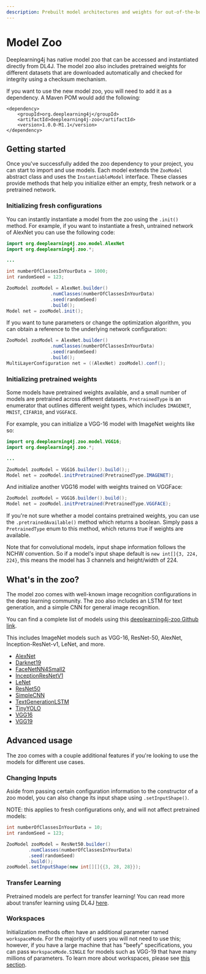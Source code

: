 ```yaml
---
description: Prebuilt model architectures and weights for out-of-the-box application.
---
```


# Model Zoo

Deeplearning4j has native model zoo that can be accessed and instantiated directly from DL4J. The model zoo also includes pretrained weights for different datasets that are downloaded automatically and checked for integrity using a checksum mechanism.

If you want to use the new model zoo, you will need to add it as a dependency. A Maven POM would add the following:

```markup
<dependency>
    <groupId>org.deeplearning4j</groupId>
    <artifactId>deeplearning4j-zoo</artifactId>
    <version>1.0.0-M1.1</version>
</dependency>
```

## Getting started

Once you've successfully added the zoo dependency to your project, you can start to import and use models. Each model extends the `ZooModel` abstract class and uses the `InstantiableModel` interface. These classes provide methods that help you initialize either an empty, fresh network or a pretrained network.

### Initializing fresh configurations

You can instantly instantiate a model from the zoo using the `.init()` method. For example, if you want to instantiate a fresh, untrained network of AlexNet you can use the following code:

```java
import org.deeplearning4j.zoo.model.AlexNet
import org.deeplearning4j.zoo.*;

...

int numberOfClassesInYourData = 1000;
int randomSeed = 123;

ZooModel zooModel = AlexNet.builder()
                .numClasses(numberOfClassesInYourData)
                .seed(randomSeed)
                .build();
Model net = zooModel.init();
```

If you want to tune parameters or change the optimization algorithm, you can obtain a reference to the underlying network configuration:

```java
ZooModel zooModel = AlexNet.builder()
                .numClasses(numberOfClassesInYourData)
                .seed(randomSeed)
                .build();
MultiLayerConfiguration net = ((AlexNet) zooModel).conf();
```

### Initializing pretrained weights

Some models have pretrained weights available, and a small number of models are pretrained across different datasets. `PretrainedType` is an enumerator that outlines different weight types, which includes `IMAGENET`, `MNIST`, `CIFAR10`, and `VGGFACE`.

For example, you can initialize a VGG-16 model with ImageNet weights like so:

```java
import org.deeplearning4j.zoo.model.VGG16;
import org.deeplearning4j.zoo.*;

...

ZooModel zooModel = VGG16.builder().build();;
Model net = zooModel.initPretrained(PretrainedType.IMAGENET);
```

And initialize another VGG16 model with weights trained on VGGFace:

```java
ZooModel zooModel = VGG16.builder().build();
Model net = zooModel.initPretrained(PretrainedType.VGGFACE);
```

If you're not sure whether a model contains pretrained weights, you can use the `.pretrainedAvailable()` method which returns a boolean. Simply pass a `PretrainedType` enum to this method, which returns true if weights are available.

Note that for convolutional models, input shape information follows the NCHW convention. So if a model's input shape default is `new int[]{3, 224, 224}`, this means the model has 3 channels and height/width of 224.

## What's in the zoo?

The model zoo comes with well-known image recognition configurations in the deep learning community. The zoo also includes an LSTM for text generation, and a simple CNN for general image recognition.

You can find a complete list of models using this [deeplearning4j-zoo Github link](https://github.com/eclipse/deeplearning4j/tree/master/deeplearning4j/deeplearning4j-zoo/src/main/java/org/deeplearning4j/zoo/model).

This includes ImageNet models such as VGG-16, ResNet-50, AlexNet, Inception-ResNet-v1, LeNet, and more.

* [AlexNet](https://github.com/eclipse/deeplearning4j/blob/master/deeplearning4j/deeplearning4j-zoo/src/main/java/org/deeplearning4j/zoo/model/AlexNet.java)   &#x20;
* [Darknet19](https://github.com/eclipse/deeplearning4j/blob/master/deeplearning4j/deeplearning4j-zoo/src/main/java/org/deeplearning4j/zoo/model/Darknet19.java)   &#x20;
* [FaceNetNN4Small2](https://github.com/eclipse/deeplearning4j/blob/master/deeplearning4j/deeplearning4j-zoo/src/main/java/org/deeplearning4j/zoo/model/FaceNetNN4Small2.java)   &#x20;
* [InceptionResNetV1](https://github.com/eclipse/deeplearning4j/blob/master/deeplearning4j/deeplearning4j-zoo/src/main/java/org/deeplearning4j/zoo/model/InceptionResNetV1.java)   &#x20;
* [LeNet](https://github.com/eclipse/deeplearning4j/blob/master/deeplearning4j/deeplearning4j-zoo/src/main/java/org/deeplearning4j/zoo/model/LeNet.java)
* [ResNet50](https://github.com/eclipse/deeplearning4j/blob/master/deeplearning4j/deeplearning4j-zoo/src/main/java/org/deeplearning4j/zoo/model/ResNet50.java)
* [SimpleCNN](https://github.com/eclipse/deeplearning4j/blob/master/deeplearning4j/deeplearning4j-zoo/src/main/java/org/deeplearning4j/zoo/model/SimpleCNN.java)
* [TextGenerationLSTM](https://github.com/eclipse/deeplearning4j/blob/master/deeplearning4j/deeplearning4j-zoo/src/main/java/org/deeplearning4j/zoo/model/TextGenerationLSTM.java)
* [TinyYOLO](https://github.com/eclipse/deeplearning4j/blob/master/deeplearning4j/deeplearning4j-zoo/src/main/java/org/deeplearning4j/zoo/model/TinyYOLO.java)
* [VGG16](https://github.com/eclipse/deeplearning4j/blob/master/deeplearning4j/deeplearning4j-zoo/src/main/java/org/deeplearning4j/zoo/model/VGG16.java)   &#x20;
* [VGG19](https://github.com/eclipse/deeplearning4j/blob/master/deeplearning4j/deeplearning4j-zoo/src/main/java/org/deeplearning4j/zoo/model/VGG19.java)

## Advanced usage

The zoo comes with a couple additional features if you're looking to use the models for different use cases.

### Changing Inputs

Aside from passing certain configuration information to the constructor of a zoo model, you can also change its input shape using `.setInputShape()`.

NOTE: this applies to fresh configurations only, and will not affect pretrained models:

```java
int numberOfClassesInYourData = 10;
int randomSeed = 123;

ZooModel zooModel = ResNet50.builder()
        .numClasses(numberOfClassesInYourData)
        .seed(randomSeed)
        .build();
zooModel.setInputShape(new int[][]{{3, 28, 28}});
```

### Transfer Learning

Pretrained models are perfect for transfer learning! You can read more about transfer learning using DL4J [here](https://app.gitbook.com/s/-LsGrpMiOeoMSFYK0VJQ-714541269/deeplearning4j/tuning-and-training/transfer-learning.md).

### Workspaces

Initialization methods often have an additional parameter named `workspaceMode`. For the majority of users you will not need to use this; however, if you have a large machine that has "beefy" specifications, you can pass `WorkspaceMode.SINGLE` for models such as VGG-19 that have many millions of parameters. To learn more about workspaces, please see [this section](../../../multi-project/explanation/configuration/memory/workspaces.md).
